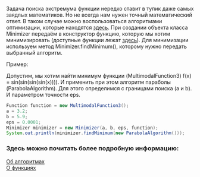 Задача поиска экстремума функции нередко ставит в тупик даже самых заядлых математиков. Но не всегда нам нужен точный математический ответ.
В таком случае можно воспользоваться алгоритмами оптимизации, которые находятся [здесь](./src/minimizer/algorithms). При создании объекта класса Minimizer
передаём в конструктор функцию, которую мы хотим минимизировать (доступные функции лежат [здесь](./src/minimizer/functions)).
Для минимизации используем метод Minimizer.findMinimum(), которому нужно передать выбранный алгоритм.

Пример:

Допустим, мы хотим найти минимум функции (MultimodalFunction3) f(x) = sin(sin(sin(sin(x)))). И применить при этом алгоритм параболы (ParabolaAlgorithm).
Для этого определимся с границами поиска (a и b). И параметром точности eps.
```java
Function function = new MultimodalFunction3();
a = 3.2;
b = 5.9;
eps = 0.0001;
Minimizer minimizer = new Minimizer(a, b, eps, function);
System.out.println(minimizer.findMinimum(new ParabolaAlgorithm()));
```

### Здесь можно почитать более подробную информацию:
[Об алгоритмах](./src/minimizer/algorithms/README.md) \
[О функциях](./src/minimizer/functions/README.md)
